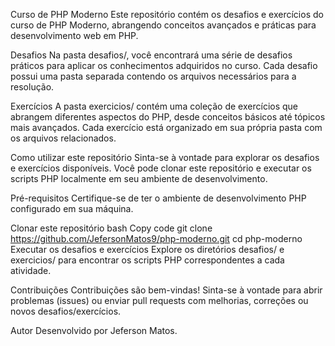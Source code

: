 Curso de PHP Moderno
Este repositório contém os desafios e exercícios do curso de PHP Moderno, abrangendo conceitos avançados e práticas para desenvolvimento web em PHP.

Desafios
Na pasta desafios/, você encontrará uma série de desafios práticos para aplicar os conhecimentos adquiridos no curso. Cada desafio possui uma pasta separada contendo os arquivos necessários para a resolução.

Exercícios
A pasta exercicios/ contém uma coleção de exercícios que abrangem diferentes aspectos do PHP, desde conceitos básicos até tópicos mais avançados. Cada exercício está organizado em sua própria pasta com os arquivos relacionados.

Como utilizar este repositório
Sinta-se à vontade para explorar os desafios e exercícios disponíveis. Você pode clonar este repositório e executar os scripts PHP localmente em seu ambiente de desenvolvimento.

Pré-requisitos
Certifique-se de ter o ambiente de desenvolvimento PHP configurado em sua máquina.

Clonar este repositório
bash
Copy code
git clone https://github.com/JefersonMatos9/php-moderno.git
cd php-moderno
Executar os desafios e exercícios
Explore os diretórios desafios/ e exercicios/ para encontrar os scripts PHP correspondentes a cada atividade.

Contribuições
Contribuições são bem-vindas! Sinta-se à vontade para abrir problemas (issues) ou enviar pull requests com melhorias, correções ou novos desafios/exercícios.

Autor
Desenvolvido por Jeferson Matos.
